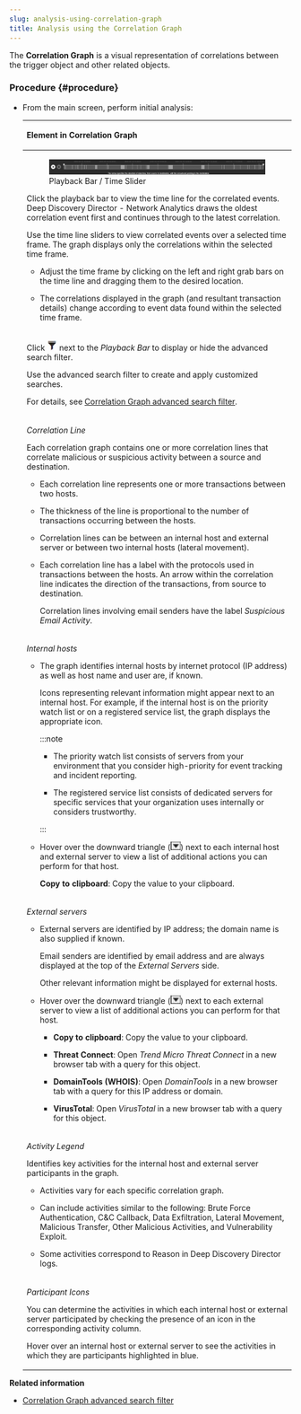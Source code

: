 ```yaml
---
slug: analysis-using-correlation-graph
title: Analysis using the Correlation Graph
---
```


The **Correlation Graph** is a visual representation of correlations between the trigger object and other related objects.

### Procedure {#procedure}

- From the main screen, perform initial analysis:

  <table>
  <colgroup>
  <col style="width: 100%" />
  </colgroup>
  <thead>
  <tr>
  <th><p>Element in Correlation Graph</p></th>
  </tr>
  </thead>
  <tbody>
  <tr>
  <td><figure>
  <img src="./images/Workbench_network_analytics_-_time_slider=GUID-E1354CE0-BE65-4002-99D4-6A8C555AD587=1=en-us=Low.webp" />
  <figcaption>Playback Bar / Time Slider</figcaption>
  </figure>
  <p>Click the playback bar to view the time line for the correlated events. Deep Discovery Director - Network Analytics draws the oldest correlation event first and continues through to the latest correlation.</p>
  <p>Use the time line sliders to view correlated events over a selected time frame. The graph displays only the correlations within the selected time frame.</p>
  <ul>
  <li><p>Adjust the time frame by clicking on the left and right grab bars on the time line and dragging them to the desired location.</p></li>
  <li><p>The correlations displayed in the graph (and resultant transaction details) change according to event data found within the selected time frame.</p></li>
  </ul></td>
  </tr>
  <tr>
  <td><p>Click <img src="./images/dddna_graph_filter=GUID-1A803C70-BBB6-4F2B-BF16-6B5CFFFAC409=1=en-us=Low.webp" /> next to the <em>Playback Bar</em> to display or hide the advanced search filter.</p>
  <p>Use the advanced search filter to create and apply customized searches.</p>
  <p>For details, see <a href="trend-vision-one-correlation-graph-advanced-search">Correlation Graph advanced search filter</a>.</p></td>
  </tr>
  <tr>
  <td><p><em>Correlation Line</em></p>
  <p>Each correlation graph contains one or more correlation lines that correlate malicious or suspicious activity between a source and destination.</p>
  <ul>
  <li><p>Each correlation line represents one or more transactions between two hosts.</p></li>
  <li><p>The thickness of the line is proportional to the number of transactions occurring between the hosts.</p></li>
  <li><p>Correlation lines can be between an internal host and external server or between two internal hosts (lateral movement).</p></li>
  <li><p>Each correlation line has a label with the protocols used in transactions between the hosts. An arrow within the correlation line indicates the direction of the transactions, from source to destination.</p>
  <p>Correlation lines involving email senders have the label <em>Suspicious Email Activity</em>.</p></li>
  </ul></td>
  </tr>
  <tr>
  <td><p><em>Internal hosts</em></p>
  <ul>
  <li><p>The graph identifies internal hosts by internet protocol (IP address) as well as host name and user are, if known.</p>
  <p>Icons representing relevant information might appear next to an internal host. For example, if the internal host is on the priority watch list or on a registered service list, the graph displays the appropriate icon.</p>
  

  :::note
  
  <ul>
  <li><p>The priority watch list consists of servers from your environment that you consider high-priority for event tracking and incident reporting.</p></li>
  <li><p>The registered service list consists of dedicated servers for specific services that your organization uses internally or considers trustworthy.</p></li>
  </ul>
  

  :::

  </li>
  <li><p>Hover over the downward triangle (<img src="./images/dddna_graph_icon_plus=GUID-674BF3B2-46AB-4463-AEB9-658F8598E69D=2=en-us=Low.webp" />) next to each internal host and external server to view a list of additional actions you can perform for that host.</p>
  <p><strong>Copy to clipboard</strong>: Copy the value to your clipboard.</p></li>
  </ul></td>
  </tr>
  <tr>
  <td><p><em>External servers</em></p>
  <ul>
  <li><p>External servers are identified by IP address; the domain name is also supplied if known.</p>
  <p>Email senders are identified by email address and are always displayed at the top of the <em>External Servers</em> side.</p>
  <p>Other relevant information might be displayed for external hosts.</p></li>
  <li><p>Hover over the downward triangle (<img src="./images/dddna_graph_icon_plus=GUID-674BF3B2-46AB-4463-AEB9-658F8598E69D=2=en-us=Low.webp" />) next to each external server to view a list of additional actions you can perform for that host.</p>
  <ul>
  <li><p><strong>Copy to clipboard</strong>: Copy the value to your clipboard.</p></li>
  <li><p><strong>Threat Connect</strong>: Open <em>Trend Micro Threat Connect</em> in a new browser tab with a query for this object.</p></li>
  <li><p><strong>DomainTools (WHOIS)</strong>: Open <em>DomainTools</em> in a new browser tab with a query for this IP address or domain.</p></li>
  <li><p><strong>VirusTotal</strong>: Open <em>VirusTotal</em> in a new browser tab with a query for this object.</p></li>
  </ul></li>
  </ul></td>
  </tr>
  <tr>
  <td><p><em>Activity Legend</em></p>
  <p>Identifies key activities for the internal host and external server participants in the graph.</p>
  <ul>
  <li><p>Activities vary for each specific correlation graph.</p></li>
  <li><p>Can include activities similar to the following: Brute Force Authentication, C&amp;C Callback, Data Exfiltration, Lateral Movement, Malicious Transfer, Other Malicious Activities, and Vulnerability Exploit.</p></li>
  <li><p>Some activities correspond to Reason in Deep Discovery Director logs.</p></li>
  </ul></td>
  </tr>
  <tr>
  <td><p><em>Participant Icons</em></p>
  <p>You can determine the activities in which each internal host or external server participated by checking the presence of an icon in the corresponding activity column.</p>
  <p>Hover over an internal host or external server to see the activities in which they are participants highlighted in blue.</p></td>
  </tr>
  </tbody>
  </table>

**Related information**

- [Correlation Graph advanced search filter](correlation-graph-advanced-search.md "Use the advanced search filter to create and apply customized searches.")
